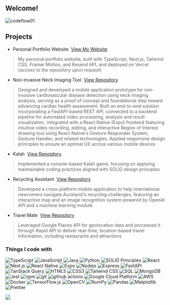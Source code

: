 <!-- <h1><img src="https://emojis.slackmojis.com/emojis/images/1531849430/4246/blob-sunglasses.gif?1531849430" width="30"/> Hey there! Great to see you!</h1> -->
<h2>Welcome!</h2>

<p align="left"> <img src="https://komarev.com/ghpvc/?username=codeflow01&label=Profile%20Views&color=0e75b6&style=flat-square" alt="codeflow01" /> </p>


<h2>Projects</h2>

- Personal Portfolio Website &nbsp;<a href="https://zeyin.me">View My Website</a>
> My personal portfolio website, built with TypeScript, Next.js, Tailwind CSS, Framer Motion, and Resend API, and deployed on Vercel
> (*access to the repository upon request*)

- Non-invasive Neck Imaging Tool &nbsp;<a href="https://github.com/codeflow01/The_Non-Invasive_Neck_Imaging_Tool_Project">View Repository</a>
> Designed and developed a mobile application prototype for non-invasive cardiovascular disease detection using neck imaging analysis, serving as a proof of concept and foundational step toward advancing cardiac health assessment. Built an end-to-end solution incorporating a FastAPI-based REST API, connected to a backend pipeline for automated video processing, analysis and result visualization, integrated with a React Native (Expo) frontend featuring intuitive video recording, editing, and interactive Region of Interest drawing tool using React Native's Gesture Responder System, Gesture Handler, and related technologies. Applied responsive design principles to ensure an optimal UX across various mobile devices

- Kalah &nbsp;<a href="https://github.com/codeflow01/Java_Game">View Repository</a>
> Implemented a console-based Kalah game, focusing on applying maintainable coding practices aligned with SOLID design principles

- Recycling Assistant &nbsp;<a href="https://github.com/codeflow01/RecyclingAssistant">View Repository</a>
> Developed a cross-platform mobile application to help international newcomers navigate Auckland's recycling challenges, featuring an interactive map and an image recognition system powered by OpenAI API and a machine learning module

- Travel Mate &nbsp;<a href="https://github.com/codeflow01/Travelmate">View Repository</a>
> Leveraged Google Places API for geolocation data and processed it through Rapid API to deliver real-time, location-based travel information, including restaurants and attractions


<h3>Things I code with</h3>
<p>
<img alt="TypeScript" src="https://img.shields.io/badge/-TypeScript-007ACC?style=flat-square&logo=typescript&logoColor=white" />
<img alt="JavaScript" src="https://img.shields.io/badge/-JavaScript-F7DF1E?style=flat-square&logo=javascript&logoColor=white" />
<img alt="Java" src="https://img.shields.io/badge/-Java-007396?style=flat-square&logo=java&logoColor=white" />
<img alt="Python" src="https://img.shields.io/badge/-Python-3776AB?style=flat-square&logo=python&logoColor=white" />
<img alt="SOLID Principles" src="https://img.shields.io/badge/-SOLID%20Principles-F44A4A?style=flat-square&logo=code&logoColor=white" /> 
<img alt="React" src="https://img.shields.io/badge/-React-45b8d8?style=flat-square&logo=react&logoColor=white" />
<img alt="Next.js" src="https://img.shields.io/badge/-Next.js-000000?style=flat-square&logo=next.js&logoColor=white" />
<img alt="React Native" src="https://img.shields.io/badge/-React%20Native-20238a?style=flat-square&logo=react&logoColor=white" />
<img alt="Expo" src="https://img.shields.io/badge/-Expo-000020?style=flat-square&logo=expo&logoColor=white" />
<img alt="Nodejs" src="https://img.shields.io/badge/-Nodejs-43853d?style=flat-square&logo=Node.js&logoColor=white" />
<img alt="Express" src="https://img.shields.io/badge/-Express-000000?style=flat-square&logo=express&logoColor=white" />
<img alt="FastAPI" src="https://img.shields.io/badge/-FastAPI-009688?style=flat-square&logo=fastapi&logoColor=white" />
<img alt="TanStack Query" src="https://img.shields.io/badge/-TanStack%20Query-FF4154?style=flat-square&logo=react-query&logoColor=white" />  
<img alt="HTML5" src="https://img.shields.io/badge/-HTML5-E34F26?style=flat-square&logo=html5&logoColor=white" />
<img alt="CSS3" src="https://img.shields.io/badge/-CSS3-1572B6?style=flat-square&logo=css3&logoColor=white" />
<img alt="Tailwind CSS" src="https://img.shields.io/badge/-Tailwind%20CSS-06B6D4?style=flat-square&logo=tailwind-css&logoColor=white" />
<img alt="SQL" src="https://img.shields.io/badge/-SQL-4479A1?style=flat-square&logo=mysql&logoColor=white" />
<img alt="MongoDB" src="https://img.shields.io/badge/-MongoDB-13aa52?style=flat-square&logo=mongodb&logoColor=white" />
<img alt="Jest" src="https://img.shields.io/badge/-Jest-C21325?style=flat-square&logo=jest&logoColor=white" />
<img alt="npm" src="https://img.shields.io/badge/-NPM-CB3837?style=flat-square&logo=npm&logoColor=white" />
<img alt="git" src="https://img.shields.io/badge/-Git-F05032?style=flat-square&logo=git&logoColor=white" />
<img alt="github actions" src="https://img.shields.io/badge/-Github_Actions-2088FF?style=flat-square&logo=github-actions&logoColor=white" /> 
<img alt="Google Cloud Platform" src="https://img.shields.io/badge/-Google_Cloud_Platform-1a73e8?style=flat-square&logo=google-cloud&logoColor=white" />
<img alt="AWS" src="https://img.shields.io/badge/-AWS-232F3E?style=flat-square&logo=amazon-aws&logoColor=white" />
<img alt="Docker" src="https://img.shields.io/badge/-Docker-2496ED?style=flat-square&logo=docker&logoColor=white" />
<img alt="TensorFlow.js" src="https://img.shields.io/badge/-TensorFlow.js-FF6F00?style=flat-square&logo=tensorflow&logoColor=white" />
<img alt="OpenCV" src="https://img.shields.io/badge/-OpenCV-5C3EE8?style=flat-square&logo=opencv&logoColor=white" />
<img alt="NumPy" src="https://img.shields.io/badge/-NumPy-013243?style=flat-square&logo=numpy&logoColor=white" />
<img alt="Pandas" src="https://img.shields.io/badge/-Pandas-150458?style=flat-square&logo=pandas&logoColor=white" />
<img alt="Matplotlib" src="https://img.shields.io/badge/-Matplotlib-11557C?style=flat-square&logo=plotly&logoColor=white" />
<img alt="Prettier" src="https://img.shields.io/badge/-Prettier-F7B93E?style=flat-square&logo=prettier&logoColor=white" />  
</p>

<a href="https://github.com/codeflow01">
  <img align="center" src="https://github-readme-stats.vercel.app/api/top-langs/?username=codeflow01&hide=makefile,tex&title_color=ffffff&text_color=c9cacc&icon_color=2bbc8a&bg_color=00000000&langs_count=20" />
</a>

<!--
I’m moving my projects over and cooking up some new ones — hope to share them with you soon :rocket:
-->
